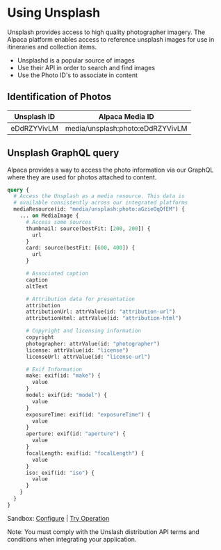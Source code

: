 [//]: # "Title: Unsplash Stock Photography"
[//]: # "Weight: 2"

# Using Unsplash

Unsplash provides access to high quality photographer imagery. The Alpaca
platform enables access to reference unsplash images for use in itineraries and
collection items.

- Unsplashd is a popular source of images
- Use their API in order to search and find images
- Use the Photo ID's to associate in content

## Identification of Photos

| Unsplash ID | Alpaca Media ID                  |
| ----------- | -------------------------------- |
| eDdRZYVivLM | media/unsplash:photo:eDdRZYVivLM |

## Unsplash GraphQL query

Alpaca provides a way to access the photo information via our GraphQL where they
are used for photos attached to content.

```graphql
query {
  # Access the Unsplash as a media resource. This data is
  # available consistently across our integrated platforms
  mediaResource(id: "media/unsplash:photo:aGzieOqQfEM") {
    ... on MediaImage {
      # Access some sources
      thumbnail: source(bestFit: [200, 200]) {
        url
      }
      card: source(bestFit: [600, 400]) {
        url
      }

      # Associated caption
      caption
      altText

      # Attribution data for presentation
      attribution
      attributionUrl: attrValue(id: "attribution-url")
      attributionHtml: attrValue(id: "attribution-html")

      # Copyright and licensing information
      copyright
      photographer: attrValue(id: "photographer")
      license: attrValue(id: "license")
      licenseUrl: attrValue(id: "license-url")

      # Exif Information
      make: exif(id: "make") {
        value
      }
      model: exif(id: "model") {
        value
      }
      exposureTime: exif(id: "exposureTime") {
        value
      }
      aperture: exif(id: "aperture") {
        value
      }
      focalLength: exif(id: "focalLength") {
        value
      }
      iso: exif(id: "iso") {
        value
      }
    }
  }
}
```

Sandbox: [Configure](/topics/graphql/Apollo%20Sandbox/) |
[Try Operation](https://studio.apollographql.com/sandbox/explorer?explorerURLState=N4IgJg9gxgrgtgUwHYBcQC4QEcYIE4CeABMADpJFEDERAglFAgM5NEoAWCRAqkkwA4AbAIZN2RURKKIwAS2FE8zCDDyMAdEQAq7WazDCUCveUo1hAN2GyRAI0FcoEPnpTIUg4sKh4ILIip4RLKoCADmeIYIYERChgBmEHhwTKbS0fIASsqqjAAUsmDoRKQgMvIA9DB8cWLo-OwQKBDowgDiAF6yCADyWACK8QCiALKlAJQkaZTqswEUIxnCAJJwwmFcZBSUOzT0jP5MEIhER7nM0zsc8LZI1oLFZ2oIebbMKABisijFANoATAAGQEAGiIQMBAF1JlsdnCiKpBJdKABfZFEKDCPBFU6BfJvJifb5-ABswLBABZgdCptt4Qi8Ei6Ts0Uh0XsWNB5G4Ypj+ChZM50XyBULmZRhIIUFoEAAPFDkdl0FAoPCyWwwUUUAxGIiJIL8JRMdyGQVs8USFVqjVa9GGVXqzVm7iM4r2vAANUluAKONK7sdWoAtIiJnarYGzQAJFBwB6W1VewQ+wrFf0Rm1moPsWNIkDjRUWmgAYQg-AIarCOYkSBiglkjBcSDCwSQ+rWtotTnLlZz6IaTQgEWEDXwbqtSZTfpAA+aw9HeDDFvrjeN48T3peqZKIBXyGNS-pe74CBd8fdk630+PxpDjKXSqGstk8SIyzbSQ7ZvRawA1ghijlF9fTTMphH-CZaXpSgrGTBB0VZek4AgMAEHjID4hAndkNQvMYXRGDNwQ9E5X4PxVAQLRZEQQDn0w7dSlI8ilCoxBINhaDYNwYiLRHfAUAo2jgIYkA+LwASlHYgiiC4+CLUQ+FEkxQQABlkDCDghPo6clMlNTmw4KSLUIuCePpPQWiIDCsNKCyjOgmSiPky4FNZFEQBRIA)

Note: You must comply with the Unslash distribution API terms and conditions
when integrating your application.
